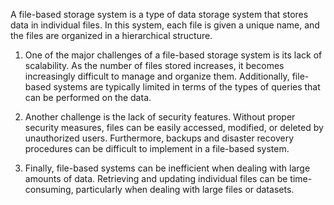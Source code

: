 A file-based storage system is a type of data storage system that stores data in individual files. In this system, each file is given a unique name, and the files are organized in a hierarchical structure.

1. One of the major challenges of a file-based storage system is its lack of scalability. As the number of files stored increases, it becomes increasingly difficult to manage and organize them. Additionally, file-based systems are typically limited in terms of the types of queries that can be performed on the data.

2. Another challenge is the lack of security features. Without proper security measures, files can be easily accessed, modified, or deleted by unauthorized users. Furthermore, backups and disaster recovery procedures can be difficult to implement in a file-based system.

3. Finally, file-based systems can be inefficient when dealing with large amounts of data. Retrieving and updating individual files can be time-consuming, particularly when dealing with large files or datasets.